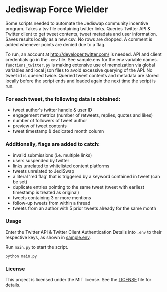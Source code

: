 # Jediswap Force Wielder

Some scripts needed to automate the Jediswap community incentive program.
Takes a tsv file containing twitter links. Queries Twitter API & Twitter
client to get tweet contents, tweet metadata and user information. Saves
results locally as a new csv. No rows are dropped. A comment is added
whenever points are denied due to a flag.

To run, an account at http://developer.twitter.com/ is needed. API and client
credentials go in the `.env` file. See sample.env for the env variable names.
`functions_twitter.py` is making extensive use of memoization via global variables
and local json files to avoid excessive querying of the API. No tweet id is
queried twice. Queried tweet contents and metadata are stored locally before the
script ends and loaded again the next time the script is run.

### For each tweet, the following data is obtained:
- tweet author's twitter handle & user ID
- engagement metrics (number of retweets, replies, quotes and likes)
- number of followers of tweet author
- preview of tweet contents
- tweet timestamp & dedicated month column

### Additionally, flags are added to catch:
- invalid submissions (i.e. multiple links)
- users suspended by twitter
- links unrelated to whitelisted content platforms
- tweets unrelated to JediSwap
- a literal 'red flag' that is triggered by a keyword contained in tweet (can be set)
- duplicate entries pointing to the same tweet (tweet with earliest timestamp is treated as original)
- tweets containing 3 or more mentions
- follow-up tweets from within a thread
- tweets from an author with 5 prior tweets already for the same month

### Usage

Enter the Twitter API & Twitter Client Authentication Details into `.env` to their respective keys, as shown in [sample.env](https://github.com/jediswaplabs/jediswap-force-wielder/blob/main/sample.env).

Run `main.py` to start the script.
```
python main.py
```

### License

This project is licensed under the MIT license. See the [LICENSE](https://github.com/jediswaplabs/jediswap-force-wielder/blob/main/LICENSE) file for details.
